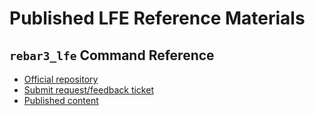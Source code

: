 # Published LFE Reference Materials

## `rebar3_lfe` Command Reference

* [Official repository](https://github.com/cnbbooks/lfe-rebar3-command-reference.git)
* [Submit request/feedback ticket](https://github.com/cnbbooks/lfe-rebar3-command-reference/issues/new)
* [Published content](http://lfe.io/books/lfe-rebar3-command-reference)
